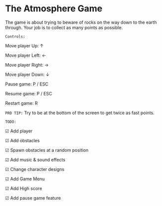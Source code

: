 # The Atmosphere Game

The game is about trying to beware of rocks on the way down to the earth through. Your job is to collect as many points as possible.


`Controls: `

Move player Up: ↑ 

Move player Left: ← 

Move player Right: → 

Move player Down: ↓ 


Pause game: P / ESC

Resume game: P / ESC

Restart game: R


`PRO TIP:` Try to be at the bottom of the screen to get twice as fast points.



`TODO:`

☑ Add player

☑ Add obstacles

☑ Spawn obstacles at a random position

☑ Add music & sound effects

☑ Change character designs

☑ Add Game Menu

☑ Add High score

☑ Add pause game feature